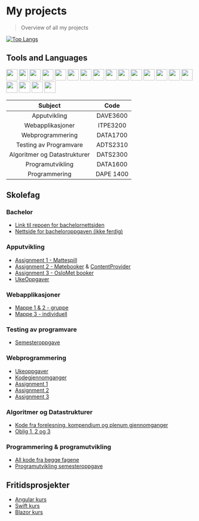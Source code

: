 # My projects
> Overview of all my projects

[![Top Langs](https://github-readme-stats.vercel.app/api/top-langs/?username=nikolasekiw&layout=compact)](https://github.com/anuraghazra/github-readme-stats)

## Tools and Languages
<img src="https://user-images.githubusercontent.com/44602947/107549616-51856b80-6bd0-11eb-9585-5e095e3ce51f.png" width="30" height="30"> <img src="https://user-images.githubusercontent.com/44602947/107549672-67932c00-6bd0-11eb-937c-86850cdc9928.png" width="24" height="30">  <img src="https://user-images.githubusercontent.com/44602947/107549772-80034680-6bd0-11eb-9082-1641a45f47ba.png" width="30" height="30">  <img src="https://user-images.githubusercontent.com/44602947/107545164-44b24900-6bcb-11eb-8c53-937c385e9c20.png" width="30" height="30">  <img src="https://user-images.githubusercontent.com/44602947/107545808-fb162e00-6bcb-11eb-8ed6-93d605fc8b69.png" width="30" height="30">  <img src="https://user-images.githubusercontent.com/44602947/107548082-8395ce00-6bce-11eb-9208-09b7a415e2ca.png" width="30" height="30">  <img src="https://user-images.githubusercontent.com/44602947/107549083-b096b080-6bcf-11eb-906e-77e8b9b0f6f7.png" width="30" height="30">  <img src="https://user-images.githubusercontent.com/44602947/107548316-c5267900-6bce-11eb-947c-5864a50f26fd.png" width="30" height="30">  <img src="https://user-images.githubusercontent.com/44602947/107548443-f3a45400-6bce-11eb-8b68-f39a063aa303.png" width="30" height="30">  <img src="https://user-images.githubusercontent.com/44602947/107548479-028b0680-6bcf-11eb-8928-d4a65ad74ac0.png" width="30" height="30">  <img src="https://user-images.githubusercontent.com/44602947/107548539-13d41300-6bcf-11eb-9121-29d950f55d0c.png" width="30" height="30">  <img src="https://user-images.githubusercontent.com/44602947/107548610-2a7a6a00-6bcf-11eb-90eb-14a7e8ecd963.png" width="30" height="30">  <img src="https://user-images.githubusercontent.com/44602947/107548827-66adca80-6bcf-11eb-9502-c32ff637d887.png" width="30" height="30">  <img src="https://user-images.githubusercontent.com/44602947/107548890-79c09a80-6bcf-11eb-97ac-000dc1bdfbfb.png" width="30" height="30">  <img src="https://user-images.githubusercontent.com/44602947/107548942-8ba23d80-6bcf-11eb-85cc-1d05a97d78ba.png" width="30" height="30">
<img src="" width="30" height="30">
<img src="" width="30" height="30">
<img src="" width="30" height="30">
<img src="" width="30" height="30">


| Subject | Code |
| :---: | :---: |
| Apputvikling | DAVE3600 |
| Webapplikasjoner | ITPE3200 |
| Webprogrammering | DATA1700 |
| Testing av Programvare | ADTS2310 |
| Algoritmer og Datastrukturer| DATS2300 |
| Programutvikling | DATA1600 |
| Programmering | DAPE 1400 |

## Skolefag

### Bachelor
- [Link til repoen for bachelornettsiden](https://github.com/martineea/martineea.github.io)
- [Nettside for bacheloroppgaven (ikke ferdig)](https://martineea.github.io/#)

### Apputvikling
- [Assignment 1 - Mattespill](https://github.com/nikolasekiw/AppUtvikling_DAVE3600/tree/master/Mappe1_MatteSpill)
- [Assignment 2 - Møtebooker](https://github.com/nikolasekiw/AppUtvikling_DAVE3600/tree/master/Mappe2_MoteBooker) & [ContentProvider](https://github.com/nikolasekiw/AppUtvikling_DAVE3600/tree/master/Mappe3_ContentProvider)
- [Assignment 3 - OsloMet booker](https://github.com/nikolasekiw/AppUtvikling_DAVE3600/tree/master/Mappe3_OsloMetBooker)
- [UkeOppgaver](https://github.com/nikolasekiw/AppUtvikling_DAVE3600/tree/master/Oppgaver)

### Webapplikasjoner
- [Mappe 1 & 2 - gruppe](https://github.com/nikolasekiw/WebApplikasjoner_ITPE3200/tree/master/Webapplikasjoner_Mappe1_2)
- [Mappe 3 - individuell](https://github.com/nikolasekiw/WebApplikasjoner_ITPE3200/tree/master/Webapplikasjoner-Mappe3_Individuell)

### Testing av programvare
- [Semesteroppgave](https://github.com/nikolasekiw/ADTS2310/tree/master/Testing%20semesteroppgave)

### Webprogrammering
- [Ukeoppgaver](https://github.com/nikolasekiw/DATA1700/tree/master/Motorvogn)
- [Kodegjennomganger](https://github.com/nikolasekiw/WebProgrammering_DATA1700/tree/master/KodeGjennomgang)
- [Assignment 1](https://github.com/nikolasekiw/WebProgrammering_DATA1700/tree/master/Assignments/Assignment_1)
- [Assignment 2](https://github.com/nikolasekiw/WebProgrammering_DATA1700/tree/master/Assignments/Assignment_2)
- [Assignment 3](https://github.com/nikolasekiw/WebProgrammering_DATA1700/tree/master/Assignments/Assignment_3)

### Algoritmer og Datastrukturer
- [Kode fra forelesning, kompendium og plenum gjennomganger](https://github.com/nikolasekiw/DATS2300)
- [Oblig 1, 2 og 3](https://github.com/nikolasekiw/AlgDatOblig)

### Programmering & programutvikling
- [All kode fra begge fagene](https://github.com/nikolasekiw/DAPE1400-DATA1600)
- [Programutvikling semesteroppgave](https://github.com/nikolasekiw/DATA1600-Semesteroppgave)

## Fritidsprosjekter
- [Angular kurs](https://github.com/nikolasekiw/AngularLearning) 
- [Swift kurs](https://github.com/nikolasekiw/SwiftLearning)
- [Blazor kurs](https://github.com/nikolasekiw/BlazorLearning)

